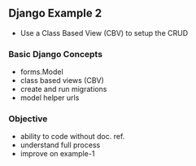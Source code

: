 ## Django Example 2

- Use a Class Based View (CBV) to setup the CRUD

### Basic Django Concepts

- forms.Model
- class based views (CBV)
- create and run migrations
- model helper urls

### Objective

- ability to code without doc. ref.
- understand full process
- improve on example-1
